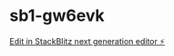 # sb1-gw6evk

[Edit in StackBlitz next generation editor ⚡️](https://stackblitz.com/~/github.com/danny134/sb1-gw6evk)
